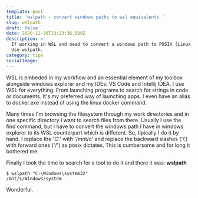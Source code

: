 ```yaml
---
template: post
title: 'wslpath - convert windows paths to wsl equivalents '
slug: wslpath
draft: false
date: 2020-12-30T13:23:36.509Z
description: >-
  If working in WSL and need to convert a windows path to POSIX (Linux, WSL).
  Use wslpath. 
category: tips
socialImage: 
---
```

WSL is embeded in my workflow and an essential element of my toolbox alongside windows explorer and my IDEs: VS Code and Intellij IDEA. I use WSL for everything. From launching programs to search for strings in code or documents. It's my preferred way of launching apps. I even have an alias to docker.exe instead of using the linux docker command. 

Many times I'm browsing the filesystem through my work directories and in one specific directory I want to search files from there. Usually I use the find command, but I have to convert the windows path I have in windows explorer to its WSL counterpart which is different. So, tipically I do it by hand. I replace the 'C:\' with '/mnt/c' and replace the backward slashes ('\\') with forward ones ('/')  as posix dictates. This is cumbersome and for long it bothered me. 

Finally I took the time to search for a tool to do it and there it was: **wslpath**

```
$ wslpath "C:\Windows\system32"
/mnt/c/Windows/system
```

Wonderful.
